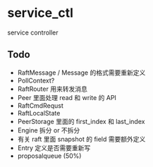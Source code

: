 # service_ctl
service controller


## Todo
- RaftMessage / Message 的格式需要重新定义
- PollContext?
- RaftRouter 用来转发消息
- Peer 里面处理 read 和 write 的 API
- RaftCmdRequst
- RaftLocalState
- PeerStorage 里面的 first_index 和 last_index
- Engine 拆分 or 不拆分
- 有关 raft 里面 snapshot 的 field 需要额外定义
- Entry 定义是否需要重新写
- proposalqueue (50%)